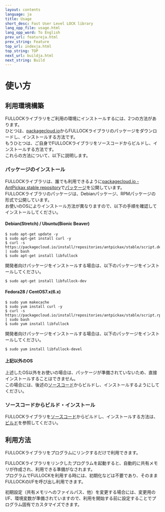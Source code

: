 ```yaml
---
layout: contents
language: ja
title: Usage
short_desc: Fast User Level LOCK library
lang_opp_file: usage.html
lang_opp_word: To English
prev_url: featureja.html
prev_string: Feature
top_url: indexja.html
top_string: TOP
next_url: buildja.html
next_string: Build
---
```


# 使い方

## 利用環境構築
FULLOCKライブラリをご利用の環境にインストールするには、2つの方法があります。  
ひとつは、[packagecloud.io](https://packagecloud.io/)からFULLOCKライブラリのパッケージをダウンロードし、インストールする方法です。  
もうひとつは、ご自身でFULLOCKライブラリをソースコードからビルドし、インストールする方法です。  
これらの方法について、以下に説明します。

### パッケージのインストール
FULLOCKライブラリは、誰でも利用できるように[packagecloud.io - AntPickax stable repository](https://packagecloud.io/antpickax/stable/)で[パッケージ](https://packagecloud.io/app/antpickax/stable/search?q=fullock)を公開しています。  
FULLOCKライブラリのパッケージは、Debianパッケージ、RPMパッケージの形式で公開しています。  
お使いのOSによりインストール方法が異なりますので、以下の手順を確認してインストールしてください。  

#### Debian(Stretch) / Ubuntu(Bionic Beaver)
```
$ sudo apt-get update -y
$ sudo apt-get install curl -y
$ curl -s https://packagecloud.io/install/repositories/antpickax/stable/script.deb.sh | sudo bash
$ sudo apt-get install libfullock
```
開発者向けパッケージをインストールする場合は、以下のパッケージをインストールしてください。
```
$ sudo apt-get install libfullock-dev
```

#### Fedora28 / CentOS7.x(6.x)
```
$ sudo yum makecache
$ sudo yum install curl -y
$ curl -s https://packagecloud.io/install/repositories/antpickax/stable/script.rpm.sh | sudo bash
$ sudo yum install libfullock
```
開発者向けパッケージをインストールする場合は、以下のパッケージをインストールしてください。
```
$ sudo yum install libfullock-devel
```

#### 上記以外のOS
上述したOS以外をお使いの場合は、パッケージが準備されていないため、直接インストールすることはできません。  
この場合には、後述の[ソースコード](https://github.com/yahoojapan/fullock)からビルドし、インストールするようにしてください。

### ソースコードからビルド・インストール
FULLOCKライブラリを[ソースコード](https://github.com/yahoojapan/fullock)からビルドし、インストールする方法は、[ビルド](https://fullock.antpick.ax/buildja.html)を参照してください。

## 利用方法
FULLOCKライブラリをプログラムにリンクするだけで利用できます。  

FULLOCKライブラリをリンクしたプログラムを起動すると、自動的に共有メモリが作成され、利用できる準備がなされます。  
プログラムでFULLOCKを利用する時には、初期化などは不要であり、そのままFULLOCKのI/Fを呼び出し利用できます。

初期設定（共有メモリへのファイルパス、他）を変更する場合には、変更用のI/F、環境変数が準備されていますので、利用を開始する前に設定することでプログラム固有でカスタマイズできます。
